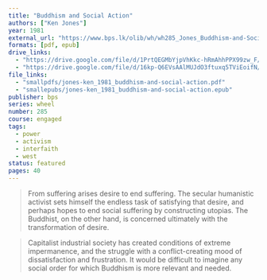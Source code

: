 ```yaml
---
title: "Buddhism and Social Action"
authors: ["Ken Jones"]
year: 1981
external_url: "https://www.bps.lk/olib/wh/wh285_Jones_Buddhism-and-Social-Action.html"
formats: [pdf, epub]
drive_links:
  - "https://drive.google.com/file/d/1PrtQEGMbYjpVhKkc-hRmAhhPPX99zw_F/view?usp=drivesdk"
  - "https://drive.google.com/file/d/16kp-Q6EVsAAlMUJdO3ftuxq5TViEoifN/view?usp=drivesdk"
file_links:
  - "smallpdfs/jones-ken_1981_buddhism-and-social-action.pdf"
  - "smallepubs/jones-ken_1981_buddhism-and-social-action.epub"
publisher: bps
series: wheel
number: 285
course: engaged
tags: 
  - power
  - activism
  - interfaith
  - west
status: featured
pages: 40
---
```


> From suffering arises desire to end suffering. The secular humanistic activist sets himself the endless task of satisfying that desire, and perhaps hopes to end social suffering by constructing utopias. The Buddhist, on the other hand, is concerned ultimately with the transformation of desire.

> Capitalist industrial society has created conditions of extreme impermanence, and the struggle with a conflict-creating mood of dissatisfaction and frustration. It would be difficult to imagine any social order for which Buddhism is more relevant and needed.

